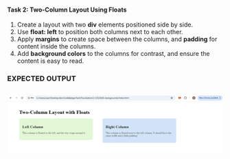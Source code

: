 #### **Task 2: Two-Column Layout Using Floats**

1. Create a layout with two **div** elements positioned side by side.
2. Use **float: left** to position both columns next to each other.
3. Apply **margins** to create space between the columns, and **padding** for content inside the columns.
4. Add **background colors** to the columns for contrast, and ensure the content is easy to read.

### EXPECTED OUTPUT

![alt text](image-1.png)
---